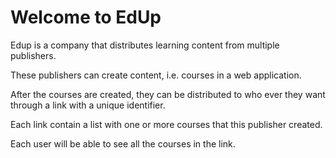 # Welcome to EdUp

Edup is a company that distributes learning content from multiple publishers.

These publishers can create content, i.e. courses in a web application.

After the courses are created, they can be distributed to who ever they want through a link with a unique identifier.

Each link contain a list with one or more courses that this publisher created.

Each user will be able to see all the courses in the link.

